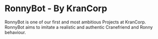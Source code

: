# RonnyBot - By KranCorp
RonnyBot is one of our first and most ambitious Projects at KranCorp.
RonnyBot aims to imitate a realistic and authentic Cranefriend and Ronny behaviour.
